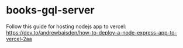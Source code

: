 # books-gql-server

Follow this guide for hosting nodejs app to vercel:
https://dev.to/andrewbaisden/how-to-deploy-a-node-express-app-to-vercel-2aa

